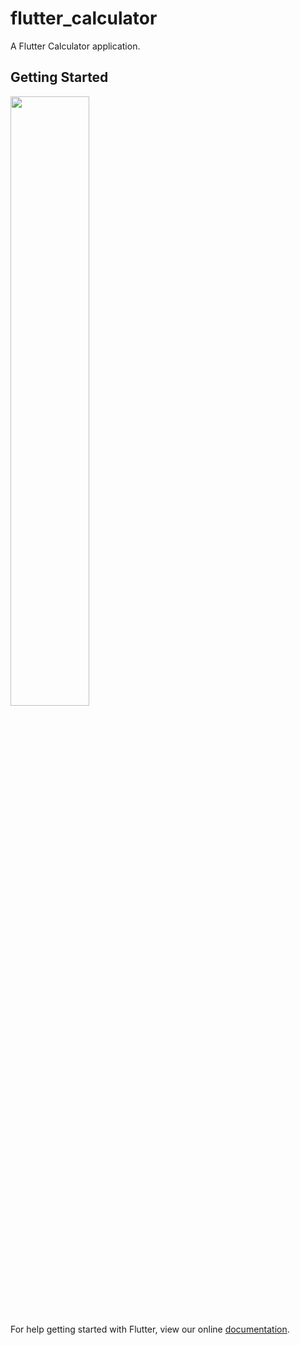 # flutter_calculator

A Flutter Calculator application.

## Getting Started

<img src="flutter_calculator/master/device-2018-03-05-190403.png" height= 50% width="50%"/>

For help getting started with Flutter, view our online
[documentation](https://flutter.io/).
